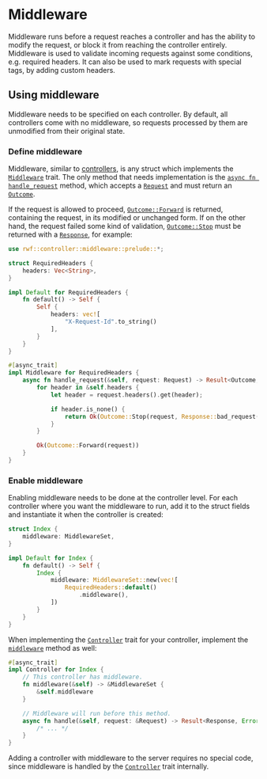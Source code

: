 # Middleware

Middleware runs before a request reaches a controller and has the ability to modify the request, or block it from reaching the controller entirely. Middleware is used to validate
incoming requests against some conditions, e.g. required headers. It can also be used to mark requests with special tags, by adding custom headers.

## Using middleware

Middleware needs to be specified on each controller. By default, all controllers come with no middleware, so requests processed by them are unmodified from their original state.

### Define middleware

Middleware, similar to [controllers](index.md), is any struct which implements the [`Middleware`](https://docs.rs/rwf/latest/rwf/controller/middleware/trait.Middleware.html) trait. The only method that needs
implementation is the [`async fn handle_request`](https://docs.rs/rwf/latest/rwf/controller/middleware/trait.Middleware.html#tymethod.handle_request) method, which accepts a [`Request`](request.md) and must return an [`Outcome`](https://docs.rs/rwf/latest/rwf/controller/middleware/enum.Outcome.html).

If the request is allowed to proceed, [`Outcome::Forward`](https://docs.rs/rwf/latest/rwf/controller/middleware/enum.Outcome.html#variant.Forward) is returned, containing the request, in its modified or unchanged form.
If on the other hand, the request failed some kind of validation, [`Outcome::Stop`](https://docs.rs/rwf/latest/rwf/controller/middleware/enum.Outcome.html#variant.Stop) must be returned with a [`Response`](response.md), for example:

```rust
use rwf::controller::middleware::prelude::*;

struct RequiredHeaders {
    headers: Vec<String>,
}

impl Default for RequiredHeaders {
    fn default() -> Self {
        Self {
            headers: vec![
                "X-Request-Id".to_string()
            ],
        }
    }
}

#[async_trait]
impl Middleware for RequiredHeaders {
    async fn handle_request(&self, request: Request) -> Result<Outcome, Error> {
        for header in &self.headers {
            let header = request.headers().get(header);

            if header.is_none() {
                return Ok(Outcome::Stop(request, Response::bad_request()));
            }
        }

        Ok(Outcome::Forward(request))
    }
}
```

### Enable middleware

Enabling middleware needs to be done at the controller level. For each controller where you want the middleware
to run, add it to the struct fields and instantiate it when the controller is created:

```rust
struct Index {
    middleware: MiddlewareSet,
}

impl Default for Index {
    fn default() -> Self {
        Index {
            middleware: MiddlewareSet::new(vec![
                RequiredHeaders::default()
                    .middleware(),
            ])
        }
    }
}
```

When implementing the [`Controller`](https://docs.rs/rwf/latest/rwf/controller/trait.Controller.html) trait for your controller, implement the [`middleware`](https://docs.rs/rwf/latest/rwf/controller/trait.Controller.html#method.middleware) method as well:

```rust
#[async_trait]
impl Controller for Index {
    // This controller has middleware.
    fn middleware(&self) -> &MiddlewareSet {
        &self.middleware
    }

    // Middleware will run before this method.
    async fn handle(&self, request: &Request) -> Result<Response, Error> {
        /* ... */
    }
}
```

Adding a controller with middleware to the server requires no special code, since middleware is handled by the [`Controller`](https://docs.rs/rwf/latest/rwf/controller/trait.Controller.html) trait internally.
